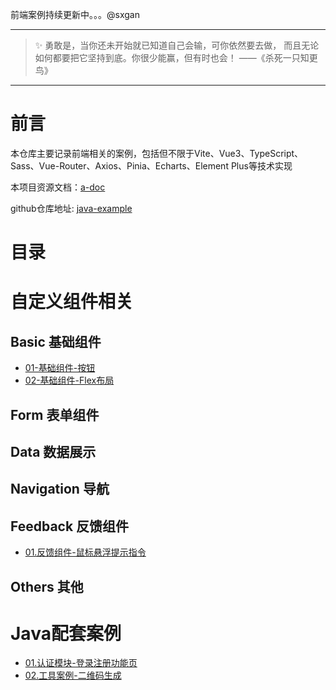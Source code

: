 前端案例持续更新中。。。@sxgan

---

> ✨ 勇敢是，当你还未开始就已知道自己会输，可你依然要去做，
> 而且无论如何都要把它坚持到底。你很少能赢，但有时也会！ ——《杀死一只知更鸟》

--- 

# 前言

本仓库主要记录前端相关的案例，包括但不限于Vite、Vue3、TypeScript、Sass、Vue-Router、Axios、Pinia、Echarts、Element Plus等技术实现

本项目资源文档：[a-doc](..%2Fa-doc)

github仓库地址: [java-example](https://github.com/sxgan-code/java-example)

# 目录

# 自定义组件相关

## Basic 基础组件

- [01-基础组件-按钮](src%2Fcomponents%2Fbtn)
- [02-基础组件-Flex布局](src%2Fcomponents%2Finput)

## Form 表单组件

## Data 数据展示

## Navigation 导航

## Feedback 反馈组件

- [01.反馈组件-鼠标悬浮提示指令](src%2Fcomponents%2Ftips)

## Others 其他

# Java配套案例

- [01.认证模块-登录注册功能页](src%2Fviews%2FSigninPage.vue)
- [02.工具案例-二维码生成](src%2Fviews%2Fjava%2Futils%2FQrCodePage.vue)
